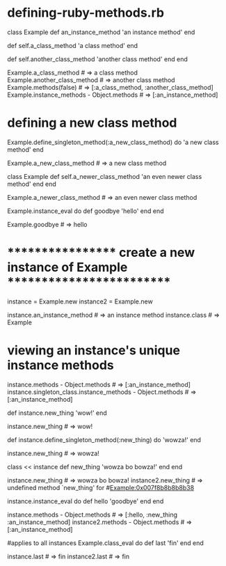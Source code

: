 # defining-ruby-methods.rb

class Example
  def an_instance_method
    'an instance method'
  end

  def self.a_class_method
    'a class method'
  end

  def self.another_class_method
    'another class method'
  end
end

Example.a_class_method # => a class method
Example.another_class_method # => another class method
Example.methods(false) # => [:a_class_method, :another_class_method]
Example.instance_methods - Object.methods # => [:an_instance_method]

# defining a new class method
Example.define_singleton_method(:a_new_class_method) do
  'a new class method'
end

Example.a_new_class_method # => a new class method

class Example
  def self.a_newer_class_method
    'an even newer class method'
  end
end

Example.a_newer_class_method # => an even newer class method

Example.instance_eval do
  def goodbye
    'hello'
  end
end

Example.goodbye # => hello

# **************** create a new instance of Example ************************

instance = Example.new
instance2 = Example.new

instance.an_instance_method # => an instance method
instance.class # => Example

# viewing an instance's unique instance methods
instance.methods - Object.methods # => [:an_instance_method]
instance.singleton_class.instance_methods - Object.methods # => [:an_instance_method]

def instance.new_thing
  'wow!'
end

instance.new_thing # => wow!

def instance.define_singleton_method(:new_thing) do
  'wowza!'
end

instance.new_thing  # => wowza!

class << instance 
  def new_thing
    'wowza bo bowza!'
  end
end

instance.new_thing # => wowza bo bowza!
instance2.new_thing # => undefined method `new_thing' for #<Example:0x007f8b8b8b8b38>


instance.instance_eval do
  def hello
    'goodbye'
  end
end

instance.methods - Object.methods # => [:hello, :new_thing :an_instance_method]
instance2.methods - Object.methods # => [:an_instance_method]



#applies to all instances 
Example.class_eval do
  def last
    'fin'
  end
end

instance.last # => fin
instance2.last # => fin

